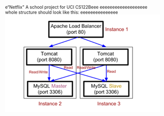 e“Netflix"
A school project for UCI CS122Beee
eeeeeeeeeeeeeeeeeee
whole structure should look like this:
eeeeeeeeeeeeeee
![image](https://github.com/cxk123/-Netflix-CS122B/blob/master/images/struture.PNG)
